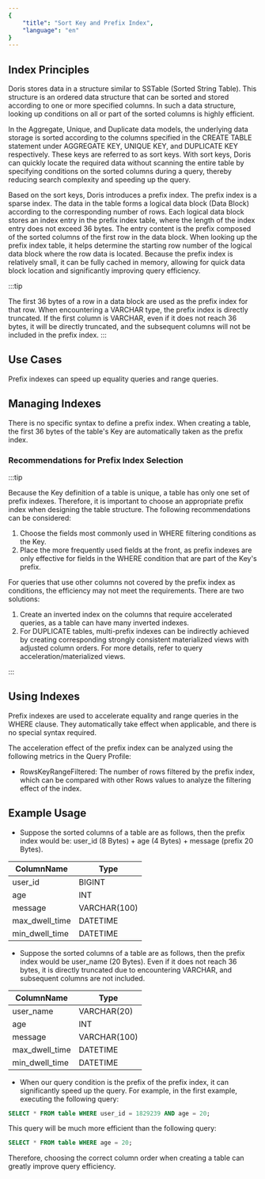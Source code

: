 ```yaml
---
{
    "title": "Sort Key and Prefix Index",
    "language": "en"
}
---
```


## Index Principles

Doris stores data in a structure similar to SSTable (Sorted String Table). This structure is an ordered data structure that can be sorted and stored according to one or more specified columns. In such a data structure, looking up conditions on all or part of the sorted columns is highly efficient.

In the Aggregate, Unique, and Duplicate data models, the underlying data storage is sorted according to the columns specified in the CREATE TABLE statement under AGGREGATE KEY, UNIQUE KEY, and DUPLICATE KEY respectively. These keys are referred to as sort keys. With sort keys, Doris can quickly locate the required data without scanning the entire table by specifying conditions on the sorted columns during a query, thereby reducing search complexity and speeding up the query.

Based on the sort keys, Doris introduces a prefix index. The prefix index is a sparse index. The data in the table forms a logical data block (Data Block) according to the corresponding number of rows. Each logical data block stores an index entry in the prefix index table, where the length of the index entry does not exceed 36 bytes. The entry content is the prefix composed of the sorted columns of the first row in the data block. When looking up the prefix index table, it helps determine the starting row number of the logical data block where the row data is located. Because the prefix index is relatively small, it can be fully cached in memory, allowing for quick data block location and significantly improving query efficiency.

:::tip

The first 36 bytes of a row in a data block are used as the prefix index for that row. When encountering a VARCHAR type, the prefix index is directly truncated. If the first column is VARCHAR, even if it does not reach 36 bytes, it will be directly truncated, and the subsequent columns will not be included in the prefix index.
:::

## Use Cases

Prefix indexes can speed up equality queries and range queries.

## Managing Indexes

There is no specific syntax to define a prefix index. When creating a table, the first 36 bytes of the table's Key are automatically taken as the prefix index.

### Recommendations for Prefix Index Selection

:::tip

Because the Key definition of a table is unique, a table has only one set of prefix indexes. Therefore, it is important to choose an appropriate prefix index when designing the table structure. The following recommendations can be considered:
1. Choose the fields most commonly used in WHERE filtering conditions as the Key.
2. Place the more frequently used fields at the front, as prefix indexes are only effective for fields in the WHERE condition that are part of the Key's prefix.

For queries that use other columns not covered by the prefix index as conditions, the efficiency may not meet the requirements. There are two solutions:
1. Create an inverted index on the columns that require accelerated queries, as a table can have many inverted indexes.
2. For DUPLICATE tables, multi-prefix indexes can be indirectly achieved by creating corresponding strongly consistent materialized views with adjusted column orders. For more details, refer to query acceleration/materialized views.

:::

## Using Indexes

Prefix indexes are used to accelerate equality and range queries in the WHERE clause. They automatically take effect when applicable, and there is no special syntax required.

The acceleration effect of the prefix index can be analyzed using the following metrics in the Query Profile:
- RowsKeyRangeFiltered: The number of rows filtered by the prefix index, which can be compared with other Rows values to analyze the filtering effect of the index.

## Example Usage

-   Suppose the sorted columns of a table are as follows, then the prefix index would be: user_id (8 Bytes) + age (4 Bytes) + message (prefix 20 Bytes).

| ColumnName     | Type         |
| -------------- | ------------ |
| user_id        | BIGINT       |
| age            | INT          |
| message        | VARCHAR(100) |
| max_dwell_time | DATETIME     |
| min_dwell_time | DATETIME     |

-   Suppose the sorted columns of a table are as follows, then the prefix index would be user_name (20 Bytes). Even if it does not reach 36 bytes, it is directly truncated due to encountering VARCHAR, and subsequent columns are not included.

| ColumnName     | Type         |
| -------------- | ------------ |
| user_name      | VARCHAR(20)  |
| age            | INT          |
| message        | VARCHAR(100) |
| max_dwell_time | DATETIME     |
| min_dwell_time | DATETIME     |

-   When our query condition is the prefix of the prefix index, it can significantly speed up the query. For example, in the first example, executing the following query:

```sql
SELECT * FROM table WHERE user_id = 1829239 AND age = 20;
```

This query will be much more efficient than the following query:

```sql
SELECT * FROM table WHERE age = 20;
```

Therefore, choosing the correct column order when creating a table can greatly improve query efficiency.
